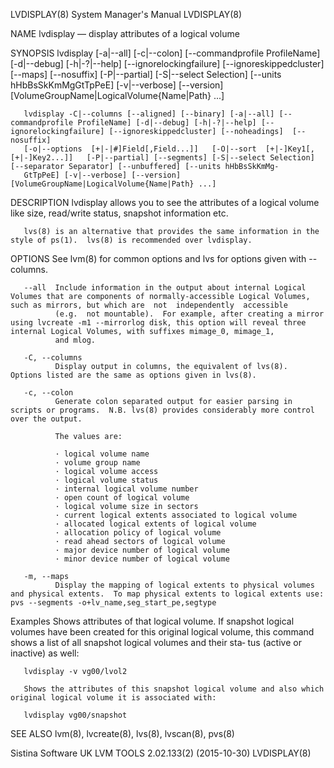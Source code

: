LVDISPLAY(8)                                                                             System Manager's Manual                                                                             LVDISPLAY(8)

NAME
       lvdisplay — display attributes of a logical volume

SYNOPSIS
       lvdisplay  [-a|--all]  [-c|--colon] [--commandprofile ProfileName] [-d|--debug] [-h|-?|--help] [--ignorelockingfailure] [--ignoreskippedcluster] [--maps] [--nosuffix] [-P|--partial] [-S|--select
       Selection] [--units hHbBsSkKmMgGtTpPeE] [-v|--verbose] [--version] [VolumeGroupName|LogicalVolume{Name|Path} ...]

       lvdisplay -C|--columns [--aligned] [--binary] [-a|--all] [--commandprofile ProfileName] [-d|--debug] [-h|-?|--help] [--ignorelockingfailure] [--ignoreskippedcluster] [--noheadings]  [--nosuffix]
       [-o|--options  [+|-|#]Field[,Field...]]   [-O|--sort  [+|-]Key1[,[+|-]Key2...]]   [-P|--partial] [--segments] [-S|--select Selection] [--separator Separator] [--unbuffered] [--units hHbBsSkKmMg‐
       GtTpPeE] [-v|--verbose] [--version] [VolumeGroupName|LogicalVolume{Name|Path} ...]

DESCRIPTION
       lvdisplay allows you to see the attributes of a logical volume like size, read/write status, snapshot information etc.

       lvs(8) is an alternative that provides the same information in the style of ps(1).  lvs(8) is recommended over lvdisplay.

OPTIONS
       See lvm(8) for common options and lvs for options given with --columns.

       --all  Include information in the output about internal Logical Volumes that are components of normally-accessible Logical Volumes, such as mirrors, but which are  not  independently  accessible
              (e.g.  not mountable).  For example, after creating a mirror using lvcreate -m1 --mirrorlog disk, this option will reveal three internal Logical Volumes, with suffixes mimage_0, mimage_1,
              and mlog.

       -C, --columns
              Display output in columns, the equivalent of lvs(8).  Options listed are the same as options given in lvs(8).

       -c, --colon
              Generate colon separated output for easier parsing in scripts or programs.  N.B. lvs(8) provides considerably more control over the output.

              The values are:

              · logical volume name
              · volume group name
              · logical volume access
              · logical volume status
              · internal logical volume number
              · open count of logical volume
              · logical volume size in sectors
              · current logical extents associated to logical volume
              · allocated logical extents of logical volume
              · allocation policy of logical volume
              · read ahead sectors of logical volume
              · major device number of logical volume
              · minor device number of logical volume

       -m, --maps
              Display the mapping of logical extents to physical volumes and physical extents.  To map physical extents to logical extents use: pvs --segments -o+lv_name,seg_start_pe,segtype

Examples
       Shows attributes of that logical volume. If snapshot logical volumes have been created for this original logical volume, this command shows a list of all snapshot logical volumes and their  sta‐
       tus (active or inactive) as well:

       lvdisplay -v vg00/lvol2

       Shows the attributes of this snapshot logical volume and also which original logical volume it is associated with:

       lvdisplay vg00/snapshot

SEE ALSO
       lvm(8), lvcreate(8), lvs(8), lvscan(8), pvs(8)

Sistina Software UK                                                                 LVM TOOLS 2.02.133(2) (2015-10-30)                                                                       LVDISPLAY(8)
